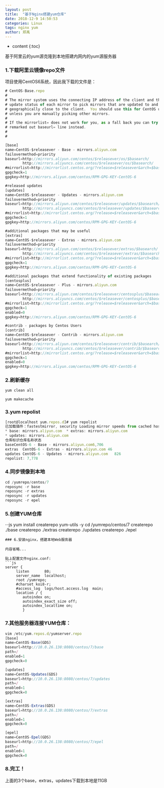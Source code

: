 ```yaml
---
layout: post
title:  "基于Nginx搭建yum仓库"
date: 2018-12-9 14:50:53
categories: Linux
tags: nginx yum
author: 郑禹
---
```


* content
{:toc}

基于阿里云的yum源克隆到本地搭建内网内的yum源服务器

### 1.下载阿里云镜像repo文件

项目使用CentOS6系统，因此我下载的文件是：
```js
# CentOS-Base.repo
#
# The mirror system uses the connecting IP address of the client and the
# update status of each mirror to pick mirrors that are updated to and
# geographically close to the client.  You should use this for CentOS updates
# unless you are manually picking other mirrors.
#
# If the mirrorlist= does not work for you, as a fall back you can try the 
# remarked out baseurl= line instead.
#
#

[base]
name=CentOS-$releasever - Base - mirrors.aliyun.com
failovermethod=priority
baseurl=http://mirrors.aliyun.com/centos/$releasever/os/$basearch/
        http://mirrors.aliyuncs.com/centos/$releasever/os/$basearch/
#mirrorlist=http://mirrorlist.centos.org/?release=$releasever&arch=$basearch&repo=os
gpgcheck=1
gpgkey=http://mirrors.aliyun.com/centos/RPM-GPG-KEY-CentOS-6

#released updates 
[updates]
name=CentOS-$releasever - Updates - mirrors.aliyun.com
failovermethod=priority
baseurl=http://mirrors.aliyun.com/centos/$releasever/updates/$basearch/
        http://mirrors.aliyuncs.com/centos/$releasever/updates/$basearch/
#mirrorlist=http://mirrorlist.centos.org/?release=$releasever&arch=$basearch&repo=updates
gpgcheck=1
gpgkey=http://mirrors.aliyun.com/centos/RPM-GPG-KEY-CentOS-6

#additional packages that may be useful
[extras]
name=CentOS-$releasever - Extras - mirrors.aliyun.com
failovermethod=priority
baseurl=http://mirrors.aliyun.com/centos/$releasever/extras/$basearch/
        http://mirrors.aliyuncs.com/centos/$releasever/extras/$basearch/
#mirrorlist=http://mirrorlist.centos.org/?release=$releasever&arch=$basearch&repo=extras
gpgcheck=1
gpgkey=http://mirrors.aliyun.com/centos/RPM-GPG-KEY-CentOS-6

#additional packages that extend functionality of existing packages
[centosplus]
name=CentOS-$releasever - Plus - mirrors.aliyun.com
failovermethod=priority
baseurl=http://mirrors.aliyun.com/centos/$releasever/centosplus/$basearch/
        http://mirrors.aliyuncs.com/centos/$releasever/centosplus/$basearch/
#mirrorlist=http://mirrorlist.centos.org/?release=$releasever&arch=$basearch&repo=centosplus
gpgcheck=1
enabled=0
gpgkey=http://mirrors.aliyun.com/centos/RPM-GPG-KEY-CentOS-6

#contrib - packages by Centos Users
[contrib]
name=CentOS-$releasever - Contrib - mirrors.aliyun.com
failovermethod=priority
baseurl=http://mirrors.aliyun.com/centos/$releasever/contrib/$basearch/
        http://mirrors.aliyuncs.com/centos/$releasever/contrib/$basearch/
#mirrorlist=http://mirrorlist.centos.org/?release=$releasever&arch=$basearch&repo=contrib
gpgcheck=1
enabled=0
gpgkey=http://mirrors.aliyun.com/centos/RPM-GPG-KEY-CentOS-6
```
### 2.刷新缓存
```js
yum clean all

yum makecache
```
### 3.yum repolist
```js
[root@localhost yum.repos.d]# yum repolist
已加载插件：fastestmirror, security Loading mirror speeds from cached hostfile 
* base: mirrors.aliyun.com  * extras: mirrors.aliyun.com 
* updates: mirrors.aliyun.com
仓库标识仓库名称状态
baseCentOS-6 - Base - mirrors.aliyun.com6,706
extras  CentOS-6 - Extras - mirrors.aliyun.com 46
updates CentOS-6 - Updates - mirrors.aliyun.com   826
repolist: 7,778
```
### 4.同步镜像到本地
```js
cd /yumrepo/centos/7
reposync -r base
reposync -r extras
reposync -r updates
reposync -r epel
```
### 5.创建YUM仓库
···js
yum install createrepo yum-utils -y
cd /yumrepo/centos/7
createrepo ./base
createrepo ./extras
createrepo ./updates
createrepo ./epel
```
### 6.安装nginx，搭建本地Web服务器

内容省略...

贴上配置文件nginx.conf:
```js
server {
     listen       80;
     server_name  localhost;
     root /yumrepo;
     #charset koi8-r;
	 #access_log  logs/host.access.log  main;
	 location / {
		autoindex on;
		autoindex_exact_size off;
		autoindex_localtime on;
		}
```
### 7.其他服务器连接YUM仓库：
```js
vim /etc/yum.repos.d/yumserver.repo
[base]
name=CentOS-Base(GDS)
baseurl=http://10.0.26.138:8080/centos/7/base
path=/
enabled=1
gpgcheck=0

[updates]
name=CentOS-Updates(GDS)
baseurl=http://10.0.26.138:8080/centos/7/updates
path=/
enabled=1
gpgcheck=0

[extras]
name=CentOS-Extras(GDS)
baseurl=http://10.0.26.138:8080/centos/7/extras
path=/
enabled=1
gpgcheck=0

[epel]
name=CentOS-Epel(GDS)
baseurl=http://10.0.26.138:8080/centos/7/epel
path=/
enabled=1
gpgcheck=0
```
### 8.完工！

上面的3个base，extras，updates下载到本地是11GB